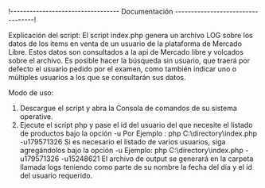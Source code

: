 !----------------------------------  Documentación ----------------------------------!

Explicación del script:
El script index.php genera un archivo LOG sobre los datos de los items en venta de un usuario de la plataforma de Mercado Libre. Estos datos son consultados a la api de Mercado libre y volcados sobre el archivo. Es posible hacer la búsqueda sin usuario, que traerá por defecto el usuario pedido por el examen, como también indicar uno o múltiples usuarios a los que se consultarán sus datos.


Modo de uso:

1) Descargue el script y abra la Consola de comandos de su sistema operative.
2) Ejecute el script php y pase el id del usuario del que necesite el listado de productos bajo la opción -u
Por Ejemplo :
    php C:\directory\index.php -u179571326
Si es necesario el listado de varios usuarios, siga agregándolos bajo la opción -u
Ejemplo:
    php C:\directory\index.php -u179571326 -u15248621
El archivo de output se generará en la carpeta llamada logs teniendo como parte de su nombre la fecha del día y el id del usuario requerido.

